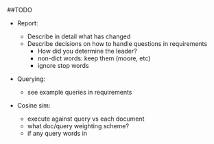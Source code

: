 ##TODO

- Report: 
    - Describe in detail what has changed
    - Describe decisions on how to handle questions in requirements
        - How did you determine the leader?
        - non-dict words: keep them (moore, etc) 
        - ignore stop words
            
- Querying:
    - see example queries in requirements
  
- Cosine sim:
    - execute against query vs each document
    - what doc/query weighting scheme?
    - if any query words in <title>, add +0.25 to score
    - display score, doc url and title in descending order for top K=6 results
        - explain why you think these are correct
        - also display first 20 words in doc (can be stemmed)
        - If less than K/2 documents are returned for a query, rerun the query using thesaurus expansion.    
    
 - etc:
    - add exceptions to parsing stopwords.txt and thesaurus.csv
    - should I stem words in the docs?
    - add user agent
    - replace all input instances with just one variable
        - make it a function?
    - clean up output 
        - make consistent
    
    
 questions for prof:
 yes  - if you add .25, does that go over 1.0?
 x   - format of thesaurus as a CSV passed by optional command line argument?
 x   - do we need to keep things like showing the term frequency matrix? 
no they should be ignored    - how do duplicates come into play in clustering?
 x   - do stopwords and thesaurus HAVE to be passed to the program
 x   - what's the cos threshold for it a document is returned?